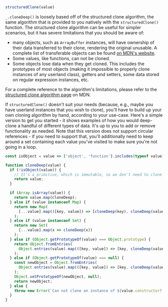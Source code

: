 ```javascript
structuredClone(value)
```

`_.cloneDeep()` is loosely based off of the structured clone algorithm, the same algorithm that is provided to you natively with the `structuredClone()` function. The structured clone algorithm can be useful for simpler scenarios, but it has severe limitations that you should be aware of:
* many objects, such as `ArrayBuffer` instances, will have ownership of their data transferred to their clone, rendering the original unusable. A complete list of transferable objects can be found [on MDN's website](https://developer.mozilla.org/en-US/docs/Web/API/Web_Workers_API/Transferable_objects#supported_objects).
* Some values, like functions, can not be cloned.
* Some objects lose data when they get cloned. This includes the prototypes of most objects (making it impossible to properly clone instances of any userland class), getters and setters, some data stored on regular expression instances, etc.

For a complete reference to the algorithm's limitations, please refer to the [structured clone algorithm page](https://developer.mozilla.org/en-US/docs/Web/API/Web_Workers_API/Structured_clone_algorithm) on MDN.

If `structuredClone()` doesn't suit your needs (because, e.g., maybe you have userland instances that you wish to clone), you'll have to build up your own cloning algorithm by hand, according to your use-case. Here's a simple version to get you started - it shows examples of how you would deep-clone a handful of different types of data. It's up to you to add or remove functionality as needed. Note that this version does not support circular references - if you need to support that, you'll additionally need to keep around a set containing each value you've visited to make sure you're not going in a loop.

```javascript
const isObject = value => ['object', 'function'].includes(typeof value) && value !== null;

function cloneDeep(value) {
  if (!isObject(value)) {
    // It's a primitive, which is immutable, so we don't need to clone it.
    return value;
  }

  if (Array.isArray(value)) {
    return value.map(cloneDeep);
  } else if (value instanceof Map) {
    return new Map(
      [...value].map(([key, value]) => [cloneDeep(key), cloneDeep(value)])
    );
  } else if (value instanceof Set) {
    return new Set(
      [...value].map(x => cloneDeep(x))
    );
  } else if (Object.getPrototypeOf(value) === Object.prototype) {
    return Object.fromEntries(
      Object.entries(value).map(([key, value]) => [key, cloneDeep(value)])
    );
  } else if (Object.getPrototypeOf(value) === null) {
    const newObject = Object.fromEntries(
      Object.entries(value).map(([key, value]) => [key, cloneDeep(value)])
    );
    Object.setPrototypeOf(newObject, null);
    return newObject;
  } else {
    throw new Error(`Can not clone an instance of ${value.constructor?.name}`);
  }
}
```
